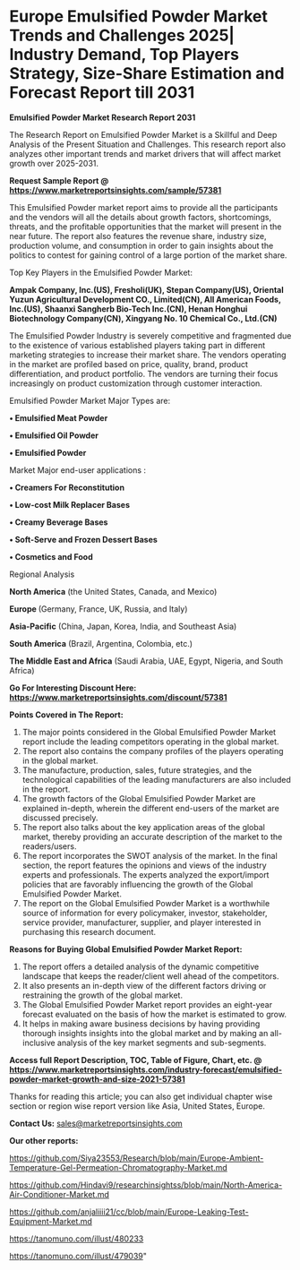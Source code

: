 # Europe Emulsified Powder Market Trends and Challenges 2025| Industry Demand, Top Players Strategy, Size-Share Estimation and Forecast Report till 2031

<strong>Emulsified Powder Market Research Report 2031</strong>

The Research Report on Emulsified Powder Market is a Skillful and Deep Analysis of the Present Situation and Challenges. This research report also analyzes other important trends and market drivers that will affect market growth over 2025-2031.

<strong>Request Sample Report @ <a href=https://www.marketreportsinsights.com/sample/57381>https://www.marketreportsinsights.com/sample/57381</a></strong>

This Emulsified Powder market report aims to provide all the participants and the vendors will all the details about growth factors, shortcomings, threats, and the profitable opportunities that the market will present in the near future. The report also features the revenue share, industry size, production volume, and consumption in order to gain insights about the politics to contest for gaining control of a large portion of the market share.

Top Key Players in the Emulsified Powder Market:

<strong>Ampak Company, Inc.(US), Fresholi(UK), Stepan Company(US), Oriental Yuzun Agricultural Development CO., Limited(CN), All American Foods, Inc.(US), Shaanxi Sangherb Bio-Tech Inc.(CN), Henan Honghui Biotechnology Company(CN), Xingyang No. 10 Chemical Co., Ltd.(CN)</strong>

The Emulsified Powder Industry is severely competitive and fragmented due to the existence of various established players taking part in different marketing strategies to increase their market share. The vendors operating in the market are profiled based on price, quality, brand, product differentiation, and product portfolio. The vendors are turning their focus increasingly on product customization through customer interaction.

Emulsified Powder Market Major Types are:

<strong>• Emulsified Meat Powder

• Emulsified Oil Powder

• Emulsified Powder</strong>

Market Major end-user applications :

<strong>• Creamers For Reconstitution

• Low-cost Milk Replacer Bases

• Creamy Beverage Bases

• Soft-Serve and Frozen Dessert Bases

• Cosmetics and Food</strong>

Regional Analysis

</u><strong><b>North America</b></strong> (the United States, Canada, and Mexico)

<strong><b>Europe </b></strong>(Germany, France, UK, Russia, and Italy)

<strong><b>Asia-Pacific</b></strong> (China, Japan, Korea, India, and Southeast Asia)

<strong><b>South America</b></strong> (Brazil, Argentina, Colombia, etc.)

<strong><b>The Middle East and Africa</b></strong> (Saudi Arabia, UAE, Egypt, Nigeria, and South Africa)

<strong>Go For Interesting Discount Here: <a href=https://www.marketreportsinsights.com/discount/57381>https://www.marketreportsinsights.com/discount/57381</a></strong>

<strong>Points Covered in The Report:</strong>
<ol>
  <li>The major points considered in the Global Emulsified Powder Market report include the leading competitors operating in the global market.</li>
  <li>The report also contains the company profiles of the players operating in the global market.</li>
  <li>The manufacture, production, sales, future strategies, and the technological capabilities of the leading manufacturers are also included in the report.</li>
  <li>The growth factors of the Global Emulsified Powder Market are explained in-depth, wherein the different end-users of the market are discussed precisely.</li>
  <li>The report also talks about the key application areas of the global market, thereby providing an accurate description of the market to the readers/users.</li>
  <li>The report incorporates the SWOT analysis of the market. In the final section, the report features the opinions and views of the industry experts and professionals. The experts analyzed the export/import policies that are favorably influencing the growth of the Global Emulsified Powder Market.</li>
  <li>The report on the Global Emulsified Powder Market is a worthwhile source of information for every policymaker, investor, stakeholder, service provider, manufacturer, supplier, and player interested in purchasing this research document.</li>
</ol>
<strong>Reasons for Buying Global Emulsified Powder Market Report:</strong>

<ol>
  <li>The report offers a detailed analysis of the dynamic competitive landscape that keeps the reader/client well ahead of the competitors.</li>
  <li>It also presents an in-depth view of the different factors driving or restraining the growth of the global market.</li>
  <li>The Global Emulsified Powder Market report provides an eight-year forecast evaluated on the basis of how the market is estimated to grow.</li>
  <li>It helps in making aware business decisions by having providing thorough insights insights into the global market and by making an all-inclusive analysis of the key market segments and sub-segments.</li>
</ol>
<strong>Access full Report Description, TOC, Table of Figure, Chart, etc. @ <a href=https://www.marketreportsinsights.com/industry-forecast/emulsified-powder-market-growth-and-size-2021-57381>https://www.marketreportsinsights.com/industry-forecast/emulsified-powder-market-growth-and-size-2021-57381</a></strong>


Thanks for reading this article; you can also get individual chapter wise section or region wise report version like Asia, United States, Europe.

<strong>Contact Us:</strong>
sales@marketreportsinsights.com

<strong>Our other reports:</strong>

<a href=https://github.com/Siya23553/Research/blob/main/Europe-Ambient-Temperature-Gel-Permeation-Chromatography-Market.md>https://github.com/Siya23553/Research/blob/main/Europe-Ambient-Temperature-Gel-Permeation-Chromatography-Market.md</a>

<a href=https://github.com/Hindavi9/researchinsightss/blob/main/North-America-Air-Conditioner-Market.md>https://github.com/Hindavi9/researchinsightss/blob/main/North-America-Air-Conditioner-Market.md</a>

<a href=https://github.com/anjaliiii21/cc/blob/main/Europe-Leaking-Test-Equipment-Market.md>https://github.com/anjaliiii21/cc/blob/main/Europe-Leaking-Test-Equipment-Market.md</a>

<a href=https://tanomuno.com/illust/480233>https://tanomuno.com/illust/480233</a>

<a href=https://tanomuno.com/illust/479039>https://tanomuno.com/illust/479039</a>"
